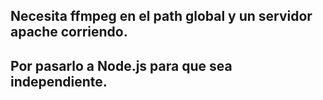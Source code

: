 ## Necesita ffmpeg en el path global y un servidor apache corriendo.
## Por pasarlo a Node.js para que sea independiente.
